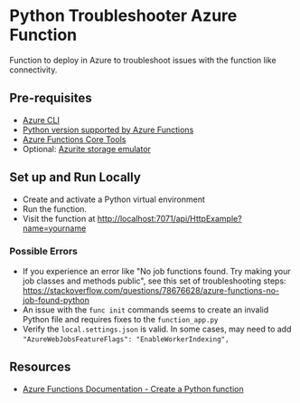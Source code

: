 # Python Troubleshooter Azure Function

Function to deploy in Azure to troubleshoot issues with the function like connectivity.

## Pre-requisites

- [Azure CLI](https://learn.microsoft.com/en-us/cli/azure/install-azure-cli)
- [Python version supported by Azure Functions](https://learn.microsoft.com/en-us/azure/azure-functions/supported-languages#languages-by-runtime-version)
- [Azure Functions Core Tools](https://github.com/Azure/azure-functions-core-tools/blob/v4.x/README.md)
- Optional: [Azurite storage emulator](https://learn.microsoft.com/en-us/azure/storage/common/storage-use-azurite?tabs=npm#install-azurite)

## Set up and Run Locally

- Create and activate a Python virtual environment
- Run the function.
- Visit the function at <http://localhost:7071/api/HttpExample?name=yourname>

### Possible Errors

- If you experience an error like "No job functions found.
  Try making your job classes and methods public",
  see this set of troubleshooting steps: <https://stackoverflow.com/questions/78676628/azure-functions-no-job-found-python>
- An issue with the `func init` commands seems to create an invalid
  Python file and requires fixes to the `function_app.py`
- Verify the `local.settings.json` is valid. In some cases,
  may need to add `"AzureWebJobsFeatureFlags": "EnableWorkerIndexing",`

## Resources

- [Azure Functions Documentation - Create a Python function](https://learn.microsoft.com/en-us/azure/azure-functions/create-first-function-cli-python)

